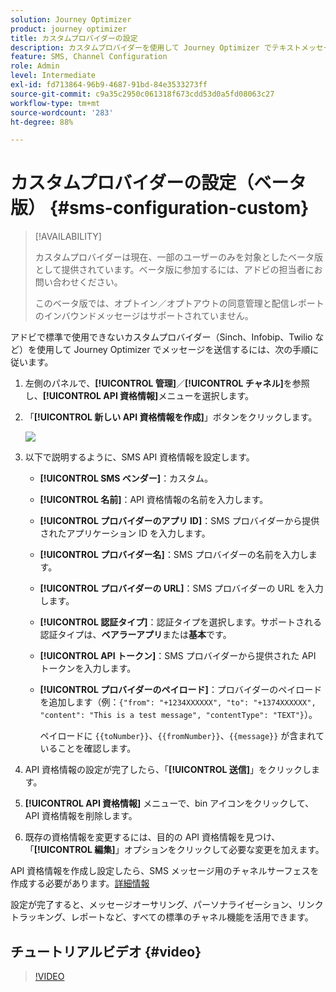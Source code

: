 ```yaml
---
solution: Journey Optimizer
product: journey optimizer
title: カスタムプロバイダーの設定
description: カスタムプロバイダーを使用して Journey Optimizer でテキストメッセージを送信するように環境を設定する方法を説明します
feature: SMS, Channel Configuration
role: Admin
level: Intermediate
exl-id: fd713864-96b9-4687-91bd-84e3533273ff
source-git-commit: c9a35c2950c061318f673cdd53d0a5fd08063c27
workflow-type: tm+mt
source-wordcount: '283'
ht-degree: 88%

---
```


# カスタムプロバイダーの設定（ベータ版） {#sms-configuration-custom}

>[!AVAILABILITY]
>
>カスタムプロバイダーは現在、一部のユーザーのみを対象としたベータ版として提供されています。ベータ版に参加するには、アドビの担当者にお問い合わせください。
>
>このベータ版では、オプトイン／オプトアウトの同意管理と配信レポートのインバウンドメッセージはサポートされていません。

アドビで標準で使用できないカスタムプロバイダー（Sinch、Infobip、Twilio など）を使用して Journey Optimizer でメッセージを送信するには、次の手順に従います。

1. 左側のパネルで、**[!UICONTROL 管理]**／**[!UICONTROL チャネル]**&#x200B;を参照し、**[!UICONTROL API 資格情報]**&#x200B;メニューを選択します。

1. 「**[!UICONTROL 新しい API 資格情報を作成]**」ボタンをクリックします。

   ![](assets/sms_byo_1.png)

1. 以下で説明するように、SMS API 資格情報を設定します。

   * **[!UICONTROL SMS ベンダー]**：カスタム。

   * **[!UICONTROL 名前]**：API 資格情報の名前を入力します。

   * **[!UICONTROL プロバイダーのアプリ ID]**：SMS プロバイダーから提供されたアプリケーション ID を入力します。

   * **[!UICONTROL プロバイダー名]**：SMS プロバイダーの名前を入力します。

   * **[!UICONTROL プロバイダーの URL]**：SMS プロバイダーの URL を入力します。

   * **[!UICONTROL 認証タイプ]**：認証タイプを選択します。サポートされる認証タイプは、**ベアラーアプリ**&#x200B;または&#x200B;**基本**&#x200B;です。

   * **[!UICONTROL API トークン]**：SMS プロバイダーから提供された API トークンを入力します。

   * **[!UICONTROL プロバイダーのペイロード]**：プロバイダーのペイロードを追加します（例：`{"from": "+1234XXXXXX", "to": "+1374XXXXXX", "content": "This is a test message", "contentType": "TEXT"}`）。

     ペイロードに `{{toNumber}}`、`{{fromNumber}}`、`{{message}}` が含まれていることを確認します。

1. API 資格情報の設定が完了したら、「**[!UICONTROL 送信]**」をクリックします。

1. **[!UICONTROL API 資格情報]** メニューで、bin アイコンをクリックして、API 資格情報を削除します。

1. 既存の資格情報を変更するには、目的の API 資格情報を見つけ、「**[!UICONTROL 編集]**」オプションをクリックして必要な変更を加えます。

API 資格情報を作成し設定したら、SMS メッセージ用のチャネルサーフェスを作成する必要があります。[詳細情報](sms-configuration-surface.md)

設定が完了すると、メッセージオーサリング、パーソナライゼーション、リンクトラッキング、レポートなど、すべての標準のチャネル機能を活用できます。

## チュートリアルビデオ {#video}

>[!VIDEO](https://video.tv.adobe.com/v/3431625)
